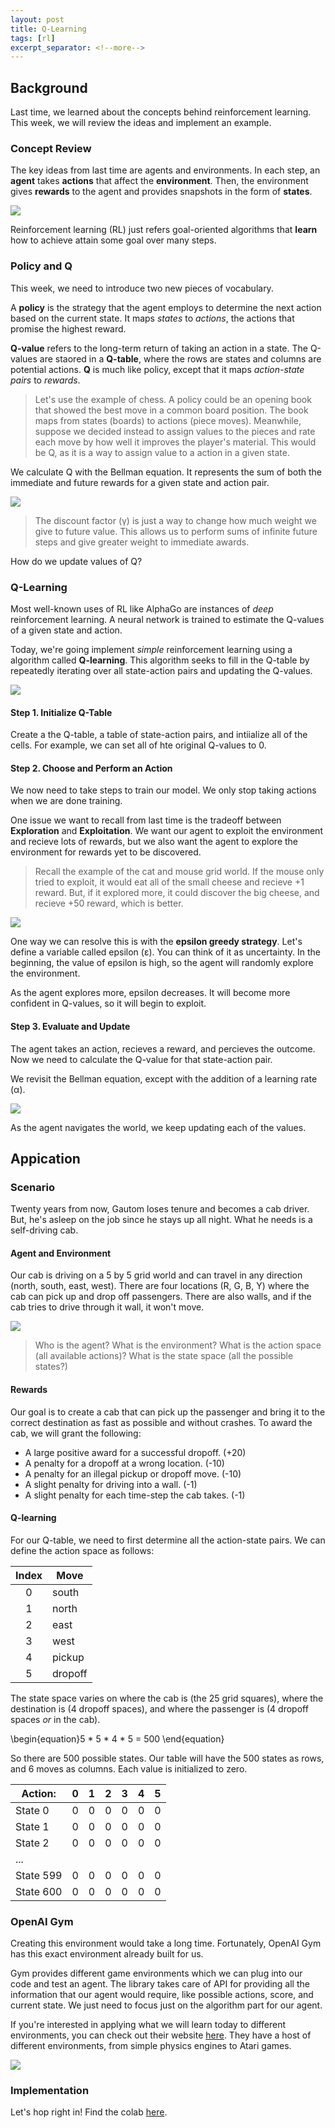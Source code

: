 ```yaml
---
layout: post
title: Q-Learning
tags: [rl]
excerpt_separator: <!--more-->
---
```


## Background

Last time, we learned about the concepts behind reinforcement learning. This week, we will review the ideas and implement an example.

### Concept Review

The key ideas from last time are agents and environments. In each step, an **agent** takes **actions** that affect the **environment**. Then, the environment gives **rewards** to the agent and provides snapshots in the form of **states**.

![](https://i.imgur.com/48O2aJQ.png)

Reinforcement learning (RL) just refers goal-oriented algorithms that **learn** how to achieve attain some goal over many steps.

### Policy and Q

This week, we need to introduce two new pieces of vocabulary.

A **policy** is the strategy that the agent employs to determine the next action based on the current state. It maps *states* to *actions*, the actions that promise the highest reward.

**Q-value** refers to the long-term return of taking an action in a state. The Q-values are staored in a **Q-table**, where the rows are states and columns are potential actions. **Q** is much like policy, except that it maps *action-state pairs* to *rewards*.

> Let's use the example of chess. A policy could be an opening book that showed the best move in a common board position. The book maps from states (boards) to actions (piece moves). Meanwhile, suppose we decided instead to assign values to the pieces and rate each move by how well it improves the player's material. This would be Q, as it is a way to assign value to a action in a given state.

We calculate Q with the Bellman equation. It represents the sum of both the immediate and future rewards for a given state and action pair.

![](https://i.imgur.com/VsP7imb.png)

> The discount factor (γ) is just a way to change how much weight we give to future value. This allows us to perform sums of infinite future steps and give greater weight to immediate awards.

How do we update values of Q?

### Q-Learning

Most well-known uses of RL like AlphaGo are instances of *deep* reinforcement learning. A neural network is trained to estimate the Q-values of a given state and action.

Today, we're going implement *simple* reinforcement learning using a algorithm called **Q-learning**. This algorithm seeks to fill in the Q-table by repeatedly iterating over all state-action pairs and updating the Q-values.

![](https://i.imgur.com/W1VClRb.png)

#### Step 1. Initialize Q-Table

Create a the Q-table, a table of state-action pairs, and intiialize all of the cells. For example, we can set all of hte original Q-values to 0.

#### Step 2. Choose and Perform an Action

We now need to take steps to train our model. We only stop taking actions when we are done training.

One issue we want to recall from last time is the tradeoff between **Exploration** and **Exploitation**. We want our agent to exploit the environment and recieve lots of rewards, but we also want the agent to explore the environment for rewards yet to be discovered. 

> Recall the example of the cat and mouse grid world. If the mouse only tried to exploit, it would eat all of the small cheese and recieve +1 reward. But, if it explored more, it could discover the big cheese, and recieve +50 reward, which is better.

![](https://i.imgur.com/0rgLAW0.png)

One way we can resolve this is with the **epsilon greedy strategy**. Let's define a variable called epsilon (ε). You can think of it as uncertainty. In the beginning, the value of epsilon is high, so the agent will randomly explore the environment. 

As the agent explores more, epsilon decreases. It will become more confident in Q-values, so it will begin to exploit.

#### Step 3. Evaluate and Update

The agent takes an action, recieves a reward, and percieves the outcome. Now we need to calculate the Q-value for that state-action pair.

We revisit the Bellman equation, except with the addition of a learning rate (α).

![](https://i.imgur.com/1IH18wn.png)

As the agent navigates the world, we keep updating each of the values.

## Appication

### Scenario

Twenty years from now, Gautom loses tenure and becomes a cab driver. But, he's asleep on the job since he stays up all night. What he needs is a self-driving cab.

#### Agent and Environment

Our cab is driving on a 5 by 5 grid world and can travel in any direction (north, south, east, west). There are four locations (R, G, B, Y) where the cab can pick up and drop off passengers. There are also walls, and if the cab tries to drive through it wall, it won't move.

![](https://i.imgur.com/q8LYHec.png)

> Who is the agent? What is the environment? What is the action space (all available actions)? What is the state space (all the possible states?)

#### Rewards

Our goal is to create a cab that can pick up the passenger and bring it to the correct destination as fast as possible and without crashes. To award the cab, we will grant the following:

* A large positive award for a successful dropoff. (+20)
* A penalty for a dropoff at a wrong location. (-10)
* A penalty for an illegal pickup or dropoff move. (-10)
* A slight penalty for driving into a wall. (-1)
* A slight penalty for each time-step the cab takes. (-1)

#### Q-learning

For our Q-table, we need to first determine all the action-state pairs. We can define the action space as follows:

| Index | Move |
|:-:|---------|
| 0 | south   |
| 1 | north   |
| 2 | east    |
| 3 | west    |
| 4 | pickup  |
| 5 | dropoff |

The state space varies on where the cab is (the 25 grid squares), where the destination is (4 dropoff spaces), and where the passenger is (4 dropoff spaces *or* in the cab).

\begin{equation}5 * 5 * 4 * 5 = 500 \end{equation}

So there are 500 possible states. Our table will have the 500 states as rows, and 6 moves as columns. Each value is initialized to zero.

| Action:   | 0 | 1 | 2 | 3 | 4 | 5 |
|-----------|---|---|---|---|---|---|
| State 0   | 0 | 0 | 0 | 0 | 0 | 0 |
| State 1   | 0 | 0 | 0 | 0 | 0 | 0 |
| State 2   | 0 | 0 | 0 | 0 | 0 | 0 |
| ...       |   |   |   |   |   |   |
| State 599 | 0 | 0 | 0 | 0 | 0 | 0 |
| State 600 | 0 | 0 | 0 | 0 | 0 | 0 |

### OpenAI Gym

Creating this environment would take a long time. Fortunately, OpenAI Gym has this exact environment already built for us. 

Gym provides different game environments which we can plug into our code and test an agent. The library takes care of API for providing all the information that our agent would require, like possible actions, score, and current state. We just need to focus just on the algorithm part for our agent.

If you're interested in applying what we will learn today to different environments, you can check out their website [here](https://gym.openai.com/envs/#classic_control). They have a host of different environments, from simple physics engines to Atari games.

![](https://i.imgur.com/4kGem3e.png)


### Implementation

Let's hop right in! Find the colab [here](https://colab.research.google.com/drive/1PdATRBhqSuBM3_x13eY89Vtt7LIA0OKB#scrollTo=4VnvXjiaR0mo).
